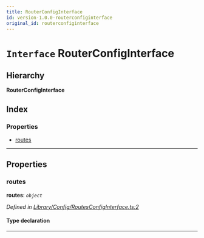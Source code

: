 ```yaml
---
title: RouterConfigInterface
id: version-1.0.0-routerconfiginterface
original_id: routerconfiginterface
---
```


# `Interface` RouterConfigInterface

## Hierarchy

**RouterConfigInterface**

## Index

### Properties

* [routes](routerconfiginterface#routes)

---

## Properties

<a id="routes"></a>

###  routes

**routes**: *`object`*

*Defined in [Library/Config/RoutesConfigInterface.ts:2](https://github.com/SpoonX/stix/blob/52735f2/src/Library/Config/RoutesConfigInterface.ts#L2)*

#### Type declaration

[route: `string`]: `string`

___

